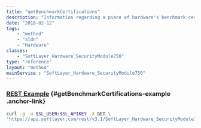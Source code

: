 ```yaml
---
title: "getBenchmarkCertifications"
description: "Information regarding a piece of hardware's benchmark certifications."
date: "2018-02-12"
tags:
    - "method"
    - "sldn"
    - "Hardware"
classes:
    - "SoftLayer_Hardware_SecurityModule750"
type: "reference"
layout: "method"
mainService : "SoftLayer_Hardware_SecurityModule750"
---
```


### [REST Example](#getBenchmarkCertifications-example) <a href="/article/rest/"><i class="fas fa-question"></i></a> {#getBenchmarkCertifications-example .anchor-link} 
```bash
curl -g -u $SL_USER:$SL_APIKEY -X GET \
'https://api.softlayer.com/rest/v3.1/SoftLayer_Hardware_SecurityModule750/{SoftLayer_Hardware_SecurityModule750ID}/getBenchmarkCertifications'
```
